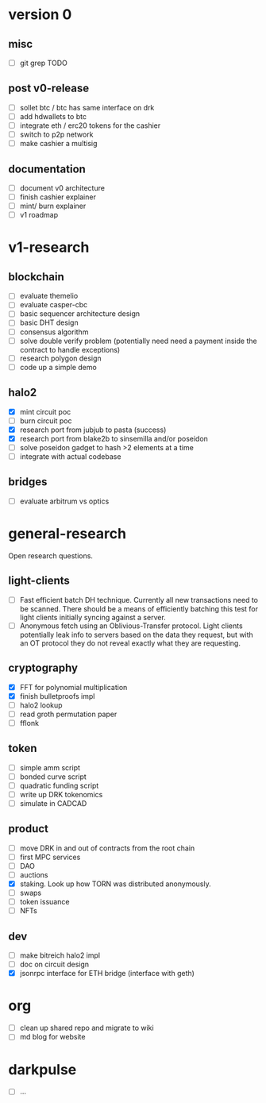 # version 0

## misc

- [ ] git grep TODO

## post v0-release

- [ ] sollet btc / btc has same interface on drk
- [ ] add hdwallets to btc
- [ ] integrate eth / erc20 tokens for the cashier 
- [ ] switch to p2p network 
- [ ] make cashier a multisig

## documentation

- [ ] document v0 architecture 
- [ ] finish cashier explainer
- [ ] mint/ burn explainer
- [ ] v1 roadmap

# v1-research

## blockchain

- [ ] evaluate themelio
- [ ] evaluate casper-cbc
- [ ] basic sequencer architecture design
- [ ] basic DHT design
- [ ] consensus algorithm
- [ ] solve double verify problem (potentially need need a payment inside the contract to handle exceptions)
- [ ] research polygon design
- [ ] code up a simple demo

## halo2

- [x] mint circuit poc
- [ ] burn circuit poc
- [x] research port from jubjub to pasta (success)
- [x] research port from blake2b to sinsemilla and/or poseidon
- [ ] solve poseidon gadget to hash >2 elements at a time
- [ ] integrate with actual codebase

## bridges

- [ ] evaluate arbitrum vs optics

# general-research

Open research questions.

## light-clients

- [ ] Fast efficient batch DH technique. Currently all new transactions need to be scanned. There should be a means of efficiently batching this test for light clients initially syncing against a server.
- [ ] Anonymous fetch using an Oblivious-Transfer protocol. Light clients potentially leak info to servers based on the data they request, but with an OT protocol they do not reveal exactly what they are requesting.

## cryptography

- [x] FFT for polynomial multiplication
- [x] finish bulletproofs impl
- [ ] halo2 lookup
- [ ] read groth permutation paper
- [ ] fflonk

## token

- [ ] simple amm script
- [ ] bonded curve script
- [ ] quadratic funding script
- [ ] write up DRK tokenomics
- [ ] simulate in CADCAD

## product

- [ ] move DRK in and out of contracts from the root chain
- [ ] first MPC services
- [ ] DAO
- [ ] auctions
- [x] staking. Look up how TORN was distributed anonymously.
- [ ] swaps
- [ ] token issuance
- [ ] NFTs

## dev

- [ ] make bitreich halo2 impl
- [ ] doc on circuit design
- [x] jsonrpc interface for ETH bridge (interface with geth)

# org

- [ ] clean up shared repo and migrate to wiki
- [ ] md blog for website

# darkpulse

- [ ] ...
